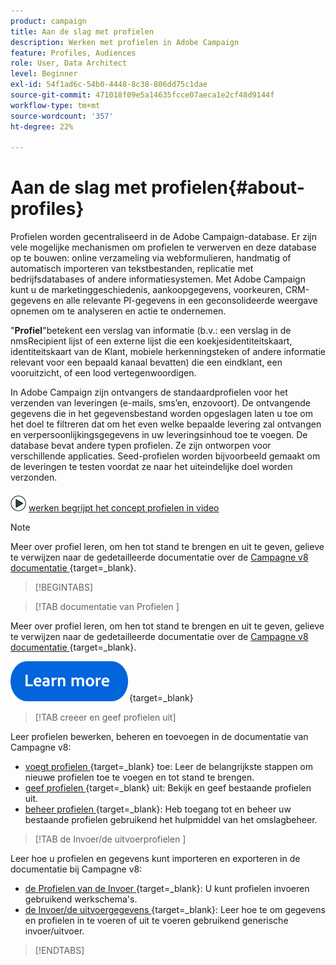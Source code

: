 ```yaml
---
product: campaign
title: Aan de slag met profielen
description: Werken met profielen in Adobe Campaign
feature: Profiles, Audiences
role: User, Data Architect
level: Beginner
exl-id: 54f1ad6c-54b0-4448-8c38-806dd75c1dae
source-git-commit: 471018f09e5a14635fcce07aeca1e2cf48d9144f
workflow-type: tm+mt
source-wordcount: '357'
ht-degree: 22%

---
```


# Aan de slag met profielen{#about-profiles}



Profielen worden gecentraliseerd in de Adobe Campaign-database. Er zijn vele mogelijke mechanismen om profielen te verwerven en deze database op te bouwen: online verzameling via webformulieren, handmatig of automatisch importeren van tekstbestanden, replicatie met bedrijfsdatabases of andere informatiesystemen. Met Adobe Campaign kunt u de marketinggeschiedenis, aankoopgegevens, voorkeuren, CRM-gegevens en alle relevante PI-gegevens in een geconsolideerde weergave opnemen om te analyseren en actie te ondernemen.

&quot;**Profiel**&quot;betekent een verslag van informatie (b.v.: een verslag in de nmsRecipient lijst of een externe lijst die een koekjesidentiteitskaart, identiteitskaart van de Klant, mobiele herkenningsteken of andere informatie relevant voor een bepaald kanaal bevatten) die een eindklant, een vooruitzicht, of een lood vertegenwoordigen.

In Adobe Campaign zijn ontvangers de standaardprofielen voor het verzenden van leveringen (e-mails, sms’en, enzovoort). De ontvangende gegevens die in het gegevensbestand worden opgeslagen laten u toe om het doel te filtreren dat om het even welke bepaalde levering zal ontvangen en verpersoonlijkingsgegevens in uw leveringsinhoud toe te voegen. De database bevat andere typen profielen. Ze zijn ontworpen voor verschillende applicaties. Seed-profielen worden bijvoorbeeld gemaakt om de leveringen te testen voordat ze naar het uiteindelijke doel worden verzonden.

![ Video die toont welke profielen zijn en hoe zij ](assets/do-not-localize/how-to-video.png) [ werken begrijpt het concept profielen in video ](#create-profiles-video)

>[!NOTE]
>
>Meer over profiel leren, om hen tot stand te brengen en uit te geven, gelieve te verwijzen naar de gedetailleerde documentatie over de [ Campagne v8 documentatie ](https://experienceleague.adobe.com/en/docs/campaign/campaign-v8/audience/gs-audiences){target=_blank}.

>[!BEGINTABS]

>[!TAB  documentatie van Profielen ]

Meer over profiel leren, om hen tot stand te brengen en uit te geven, gelieve te verwijzen naar de gedetailleerde documentatie over de [ Campagne v8 documentatie ](https://experienceleague.adobe.com/en/docs/campaign/campaign-v8/audience/gs-audiences){target=_blank}.

[![afbeelding](../../assets/do-not-localize/learn-more-button.svg)](https://experienceleague.adobe.com/en/docs/campaign/campaign-v8/audience/gs-audiences){target=_blank}

>[!TAB creeer en geef profielen  uit]

Leer profielen bewerken, beheren en toevoegen in de documentatie van Campagne v8:

* [ voegt profielen ](https://experienceleague.adobe.com/en/docs/campaign-classic/using/getting-started/profile-management/adding-profiles){target=_blank} toe: Leer de belangrijkste stappen om nieuwe profielen toe te voegen en tot stand te brengen.
* [ geef profielen ](https://experienceleague.adobe.com/en/docs/campaign/campaign-v8/audience/view-profiles?lang=en#_blank){target=_blank} uit: Bekijk en geef bestaande profielen uit.
* [ beheer profielen ](https://experienceleague.adobe.com/en/docs/campaign/campaign-v8/config/configuration/folders-and-views?lang=en#_blank){target=_blank}: Heb toegang tot en beheer uw bestaande profielen gebruikend het hulpmiddel van het omslagbeheer.

>[!TAB  de Invoer/de uitvoerprofielen ]

Leer hoe u profielen en gegevens kunt importeren en exporteren in de documentatie bij Campagne v8:

* [ de Profielen van de Invoer ](https://experienceleague.adobe.com/en/docs/campaign/campaign-v8/audience/add-profiles/import-profiles){target=_blank}: U kunt profielen invoeren gebruikend werkschema&#39;s.
* [ de Invoer/de uitvoergegevens ](https://experienceleague.adobe.com/en/docs/campaign/campaign-v8/data/import){target=_blank}: Leer hoe te om gegevens en profielen in te voeren of uit te voeren gebruikend generische invoer/uitvoer.

>[!ENDTABS]

<!--
## Profile types {#profile-types}

Adobe Campaign lets you manage profiles throughout their entire lifecycle: creation, import, targeting, action tracking, updates, etc.

Each profile matches a database entry. They contain all the information required for targeting, qualifying and tracking individuals.

Profiles can be identified based on storage space. This means that a profile can match: a recipient, a visitor, an operator, a subscriber, a prospect, etc.

## Recipient profiles {#recipient-profiles}

Delivery recipients are stored in the database as profiles containing the information linked to them: last name, first name, address, subscriptions, deliveries, etc. When you create campaigns, you can define the target of the deliveries to a selection of the profiles in the base according to simple or advanced criteria.

You can also create campaigns aimed at recipients whose profiles are stored not in the database, but in files. These are known as "external" deliveries. For more information about this type of delivery, refer to [this page](../../delivery/using/steps-defining-the-target-population.md#selecting-external-recipients).

The main methods for creating recipient profiles are as follows:

* direct input in the graphical interface screens,
* importing recipient lists,
* on-line collection via web forms.

>[!NOTE]
>
>To find out how files and web forms are imported, refer to [Generic imports and exports](../../platform/using/get-started-data-import-export.md).

## Profiles and targets {#profiles-and-targets}

The **[!UICONTROL Profiles and targets]** link lets you display recipients stored in Adobe Campaign database. You can create new recipient, edit an existing recipient and access its profile. For more on this, refer to [this page](../../platform/using/editing-a-profile.md).

![](assets/d_ncs_user_interface_target_link.png)

It also gives you access to:

* lists - [Learn more](../../platform/using/creating-and-managing-lists.md)
* subscription services - [Learn more](../../delivery/using/managing-subscriptions.md)
* web applications - [Learn more](../../web/using/about-web-applications.md)
* imports and exports (jobs) - [Learn more](../../platform/using/about-generic-imports-exports.md)
* targeting workflows - [Learn more](../../workflow/using/building-a-workflow.md#implementation-steps-)

The recipients page lets you perform frequent operations on profiles: edits, updates, adds, deletions, sorts.

For more advanced profile manipulations, you need to edit the Adobe Campaign tree. To do this, click the **[!UICONTROL Explorer]** link on the Adobe Campaign home page.

By default, recipients are stored in the **[!UICONTROL Profiles and Targets > Recipients]** node of the tree. You can create recipients from this view, as well as:

* sort and filter the profiles of the database - [Learn more](../../platform/using/filtering-options.md)
* move, copy or delete profiles from the database - [Learn more](../../platform/using/managing-profiles.md),
* update profiles - [Learn more](../../platform/using/updating-data.md)
* export recipients - [Learn more](../../platform/using/exporting-and-importing-profiles.md)
* create recipient groups - [Learn more](../../platform/using/creating-and-managing-lists.md)

To access advanced functionalities and configurations, you need to click the **[!UICONTROL Explorer]** icon. 

![](assets/d_ncs_user_interface01.png)

The general layout of the Adobe Campaign explorer is presented in [this page](../../platform/using/adobe-campaign-explorer.md).

>[!NOTE]
>
>You can also display an advanced view of this list from the Adobe Campaign tree by clicking the **[!UICONTROL Profiles and targets > Recipients]** link. The list display can be configured to suit your needs. You can add or delete columns, define column order, sort data, etc. List display configuration is described in [this page](../../platform/using/adobe-campaign-ui-lists.md).  
>
>You can also define recipient views. For further information about this functionality, refer to [this section](../../platform/using/access-management-folders.md).

## Active profiles {#active-profiles}

An active profile is a profile that customer has attempted to communicate with during the past 12 months via any channel.

According to your contract, each of your Campaign instances is provisioned with a specific amount of active profiles that are counted for billing purposes. Please refer to your latest contract for reference on number of purchased active profiles. Learn more in [Adobe Campaign product description](https://helpx.adobe.com/legal/product-descriptions/adobe-campaign-managed-cloud-services.html){target="_blank"}.

You can monitor the number of active profiles on your instance directly from Campaign Control Panel. For more on this, refer to the [Control Panel documentation](https://experienceleague.adobe.com/docs/control-panel/using/performance-monitoring/active-profiles-monitoring.html){target="_blank"}.

The following guardrails and limitations apply:

* A profile that has been targeted by several deliveries is counted only once. 
* Profiles targeted in the context of Social marketing on X (Twitter) or Facebook are not taken into account as active profiles.
* The count of active profiles is available for **Marketing instances** only. It is not available for Execution instances, meaning MID (mid sourcing) and RT (Message Center / Real-time messaging) instances.
* The count is based on the recipient primary key. As a consequence, if a profile is present in two different recipient tables, it can be counted twice as an active profile.


## Tutorial video {#create-profiles-video}

Learn how to access profile data, sort and filter profiles and manually create and manage profiles.

This video also explains the compliance of Adobe Campaign Classic with General Data Protection Regulations. 

>[!VIDEO](https://video.tv.adobe.com/v/35611?quality=12)

Additional Campaign Classic how-to videos are available [here](https://experienceleague.adobe.com/docs/campaign-classic-learn/tutorials/overview.html).

**See also**

* [Privacy management in Campaign](https://helpx.adobe.com/campaign/kb/acc-privacy.html)

* [Create queries and segment data in workflows](../../workflow/using/targeting-data.md)

* [Select target mapping](../../delivery/using/steps-defining-the-target-population.md#select-a-target-mapping)

-->